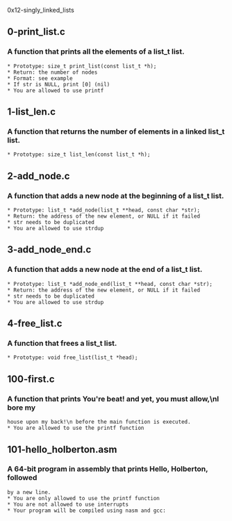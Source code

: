 0x12-singly_linked_lists
## 0-print_list.c
### A function that prints all the elements of a list_t list.
	* Prototype: size_t print_list(const list_t *h);
	* Return: the number of nodes
	* Format: see example
	* If str is NULL, print [0] (nil)
	* You are allowed to use printf

## 1-list_len.c
### A function that returns the number of elements in a linked list_t list.
	* Prototype: size_t list_len(const list_t *h);

## 2-add_node.c
### A function that adds a new node at the beginning of a list_t list.
	* Prototype: list_t *add_node(list_t **head, const char *str);
	* Return: the address of the new element, or NULL if it failed
	* str needs to be duplicated
	* You are allowed to use strdup

## 3-add_node_end.c
### A function that adds a new node at the end of a list_t list.
	* Prototype: list_t *add_node_end(list_t **head, const char *str);
	* Return: the address of the new element, or NULL if it failed
	* str needs to be duplicated
	* You are allowed to use strdup

## 4-free_list.c
### A function that frees a list_t list.
	* Prototype: void free_list(list_t *head);

## 100-first.c
### A function that prints You're beat! and yet, you must allow,\nI bore my 
	house upon my back!\n before the main function is executed.
	* You are allowed to use the printf function

## 101-hello_holberton.asm
### A 64-bit program in assembly that prints Hello, Holberton, followed
	by a new line.
	* You are only allowed to use the printf function
	* You are not allowed to use interrupts
	* Your program will be compiled using nasm and gcc:
